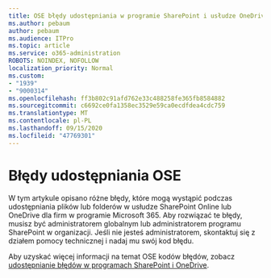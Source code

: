 ```yaml
---
title: OSE błędy udostępniania w programie SharePoint i usłudze OneDrive
ms.author: pebaum
author: pebaum
ms.audience: ITPro
ms.topic: article
ms.service: o365-administration
ROBOTS: NOINDEX, NOFOLLOW
localization_priority: Normal
ms.custom:
- "1939"
- "9000314"
ms.openlocfilehash: ff3b802c91afd762e33c488258fe365fb8584882
ms.sourcegitcommit: c6692ce0fa1358ec3529e59ca0ecdfdea4cdc759
ms.translationtype: MT
ms.contentlocale: pl-PL
ms.lasthandoff: 09/15/2020
ms.locfileid: "47769301"
---
```

# <a name="ose-sharing-errors"></a>Błędy udostępniania OSE

W tym artykule opisano różne błędy, które mogą wystąpić podczas udostępniania plików lub folderów w usłudze SharePoint Online lub OneDrive dla firm w programie Microsoft 365. Aby rozwiązać te błędy, musisz być administratorem globalnym lub administratorem programu SharePoint w organizacji. Jeśli nie jesteś administratorem, skontaktuj się z działem pomocy technicznej i nadaj mu swój kod błędu.

Aby uzyskać więcej informacji na temat OSE kodów błędów, zobacz [udostępnianie błędów w programach SharePoint i OneDrive](https://docs.microsoft.com/sharepoint/sharepoint-onedrive-error-message).
